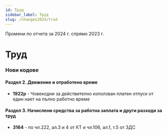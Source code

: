 ```yaml
---
id: Труд
sidebar_label: Труд
slug: /changes2024/trud
---
```


Промени по отчета за 2024 г. спрямо 2023 г.

# Труд
### Нови кодове

#### Раздел 2. Движение и отработено време
* **1922p** - Човекодни за действително използван платен отпуск от един нает на пълно работно време
        

#### Раздел 3. Начислени средства за работна заплата и други разходи за труд
* **3164** - по чл.222, ал.3 и 4 от КТ и чл.106, ал.1, т.5 от ЗДС
